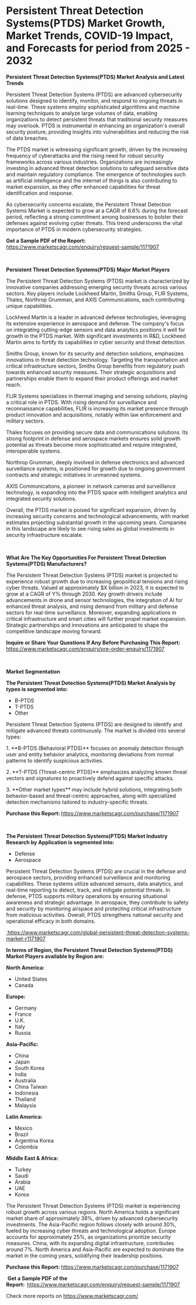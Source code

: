 <p><h1>Persistent Threat Detection Systems(PTDS) Market Growth, Market Trends, COVID-19 Impact, and Forecasts for period from 2025 - 2032</h1></p><p><strong>Persistent Threat Detection Systems(PTDS) Market Analysis and Latest Trends</strong></p>
<p><p>Persistent Threat Detection Systems (PTDS) are advanced cybersecurity solutions designed to identify, monitor, and respond to ongoing threats in real-time. These systems employ sophisticated algorithms and machine learning techniques to analyze large volumes of data, enabling organizations to detect persistent threats that traditional security measures may overlook. PTDS is instrumental in enhancing an organization's overall security posture, providing insights into vulnerabilities and reducing the risk of data breaches.</p><p>The PTDS market is witnessing significant growth, driven by the increasing frequency of cyberattacks and the rising need for robust security frameworks across various industries. Organizations are increasingly investing in advanced threat detection solutions to safeguard sensitive data and maintain regulatory compliance. The emergence of technologies such as artificial intelligence and the internet of things is also contributing to market expansion, as they offer enhanced capabilities for threat identification and response.</p><p>As cybersecurity concerns escalate, the Persistent Threat Detection Systems Market is expected to grow at a CAGR of 6.6% during the forecast period, reflecting a strong commitment among businesses to bolster their defenses against evolving cyber threats. This trend underscores the vital importance of PTDS in modern cybersecurity strategies.</p></p>
<p><strong>Get a Sample PDF of the Report:&nbsp;</strong> <a href="https://www.marketscagr.com/enquiry/request-sample/1171907?utm_campaign=2736&utm_medium=2&utm_source=Github&utm_content=ia&utm_term=27022025&utm_id=persistent-threat-detection-systemsptds">https://www.marketscagr.com/enquiry/request-sample/1171907</a></p>
<p>&nbsp;</p>
<p><strong>Persistent Threat Detection Systems(PTDS) Major Market Players</strong></p>
<p><p>The Persistent Threat Detection Systems (PTDS) market is characterized by innovative companies addressing emerging security threats across various sectors. Key players include Lockheed Martin, Smiths Group, FLIR Systems, Thales, Northrop Grumman, and AXIS Communications, each contributing unique capabilities.</p><p>Lockheed Martin is a leader in advanced defense technologies, leveraging its extensive experience in aerospace and defense. The company's focus on integrating cutting-edge sensors and data analytics positions it well for growth in the PTDS market. With significant investments in R&D, Lockheed Martin aims to fortify its capabilities in cyber security and threat detection.</p><p>Smiths Group, known for its security and detection solutions, emphasizes innovations in threat detection technology. Targeting the transportation and critical infrastructure sectors, Smiths Group benefits from regulatory push towards enhanced security measures. Their strategic acquisitions and partnerships enable them to expand their product offerings and market reach.</p><p>FLIR Systems specializes in thermal imaging and sensing solutions, playing a critical role in PTDS. With rising demand for surveillance and reconnaissance capabilities, FLIR is increasing its market presence through product innovation and acquisitions, notably within law enforcement and military sectors. </p><p>Thales focuses on providing secure data and communications solutions. Its strong footprint in defense and aerospace markets ensures solid growth potential as threats become more sophisticated and require integrated, interoperable systems.</p><p>Northrop Grumman, deeply involved in defense electronics and advanced surveillance systems, is positioned for growth due to ongoing government contracts and strategic initiatives in unmanned systems.</p><p>AXIS Communications, a pioneer in network cameras and surveillance technology, is expanding into the PTDS space with intelligent analytics and integrated security solutions.</p><p>Overall, the PTDS market is poised for significant expansion, driven by increasing security concerns and technological advancements, with market estimates projecting substantial growth in the upcoming years. Companies in this landscape are likely to see rising sales as global investments in security infrastructure escalate.</p></p>
<p>&nbsp;</p>
<p><strong>What Are The Key Opportunities For Persistent Threat Detection Systems(PTDS) Manufacturers?</strong></p>
<p><p>The Persistent Threat Detection Systems (PTDS) market is projected to experience robust growth due to increasing geopolitical tensions and rising cyber threats. Valued at approximately $X billion in 2023, it is expected to grow at a CAGR of Y% through 2030. Key growth drivers include advancements in drone and sensor technologies, the integration of AI for enhanced threat analysis, and rising demand from military and defense sectors for real-time surveillance. Moreover, expanding applications in critical infrastructure and smart cities will further propel market expansion. Strategic partnerships and innovations are anticipated to shape the competitive landscape moving forward.</p></p>
<p><strong>Inquire or Share Your Questions If Any Before Purchasing This Report:</strong> <a href="https://www.marketscagr.com/enquiry/pre-order-enquiry/1171907?utm_campaign=2736&utm_medium=2&utm_source=Github&utm_content=ia&utm_term=27022025&utm_id=persistent-threat-detection-systemsptds">https://www.marketscagr.com/enquiry/pre-order-enquiry/1171907</a></p>
<p>&nbsp;</p>
<p><strong>Market Segmentation</strong></p>
<p><strong>The Persistent Threat Detection Systems(PTDS) Market Analysis by types is segmented into:</strong></p>
<p><ul><li>B-PTDS</li><li>T-PTDS</li><li>Other</li></ul></p>
<p><p>Persistent Threat Detection Systems (PTDS) are designed to identify and mitigate advanced threats continuously. The market is divided into several types:</p><p>1. **B-PTDS (Behavioral PTDS)** focuses on anomaly detection through user and entity behavior analytics, monitoring deviations from normal patterns to identify suspicious activities.</p><p>  </p><p>2. **T-PTDS (Threat-centric PTDS)** emphasizes analyzing known threat vectors and signatures to proactively defend against specific attacks.</p><p>3. **Other market types** may include hybrid solutions, integrating both behavior-based and threat-centric approaches, along with specialized detection mechanisms tailored to industry-specific threats.</p></p>
<p><strong>Purchase this Report:&nbsp;</strong><a href="https://www.marketscagr.com/purchase/1171907?utm_campaign=2736&utm_medium=2&utm_source=Github&utm_content=ia&utm_term=27022025&utm_id=persistent-threat-detection-systemsptds">https://www.marketscagr.com/purchase/1171907</a></p>
<p>&nbsp;</p>
<p><strong>The Persistent Threat Detection Systems(PTDS) Market Industry Research by Application is segmented into:</strong></p>
<p><ul><li>Defense</li><li>Aerospace</li></ul></p>
<p><p>Persistent Threat Detection Systems (PTDS) are crucial in the defense and aerospace sectors, providing enhanced surveillance and monitoring capabilities. These systems utilize advanced sensors, data analytics, and real-time reporting to detect, track, and mitigate potential threats. In defense, PTDS supports military operations by ensuring situational awareness and strategic advantage. In aerospace, they contribute to safety and security by monitoring airspace and protecting critical infrastructure from malicious activities. Overall, PTDS strengthens national security and operational efficacy in both domains.</p></p>
<p><a href="https://www.marketscagr.com/global-persistent-threat-detection-systems-market-r1171907?utm_campaign=2736&utm_medium=2&utm_source=Github&utm_content=ia&utm_term=27022025&utm_id=persistent-threat-detection-systemsptds">&nbsp;https://www.marketscagr.com/global-persistent-threat-detection-systems-market-r1171907</a></p>
<p><strong>In terms of Region, the Persistent Threat Detection Systems(PTDS) Market Players available by Region are:</strong></p>
<p>
    <p> <strong> North America: </strong>
        <ul>
            <li>United States</li>
            <li>Canada</li>
        </ul>
        </p> 
    <p> <strong> Europe: </strong>
        <ul>
            <li>Germany</li>
            <li>France</li>
            <li>U.K.</li>
            <li>Italy</li>
            <li>Russia</li>
        </ul>
        </p> 
    <p> <strong> Asia-Pacific: </strong>
        <ul>
            <li>China</li>
            <li>Japan</li>
            <li>South Korea</li>
            <li>India</li>
            <li>Australia</li>
            <li>China Taiwan</li>
            <li>Indonesia</li>
            <li>Thailand</li>
            <li>Malaysia</li>
        </ul>
        </p> 
    <p> <strong> Latin America: </strong>
        <ul>
            <li>Mexico</li>
            <li>Brazil</li>
            <li>Argentina Korea</li>
            <li>Colombia</li>
        </ul>
        </p> 
    <p> <strong> Middle East & Africa: </strong>
        <ul>
            <li>Turkey</li>
            <li>Saudi</li>
            <li>Arabia</li>
            <li>UAE</li>
            <li>Korea</li>
        </ul>
    </p>
    </p>
<p><p>The Persistent Threat Detection Systems (PTDS) market is experiencing robust growth across various regions. North America holds a significant market share of approximately 38%, driven by advanced cybersecurity investments. The Asia-Pacific region follows closely with around 30%, fueled by increasing cyber threats and technological adoption. Europe accounts for approximately 25%, as organizations prioritize security measures. China, with its expanding digital infrastructure, contributes around 7%. North America and Asia-Pacific are expected to dominate the market in the coming years, solidifying their leadership positions.</p></p>
<p><strong>Purchase this Report: </strong><a href="https://www.marketscagr.com/purchase/1171907?utm_campaign=2736&utm_medium=2&utm_source=Github&utm_content=ia&utm_term=27022025&utm_id=persistent-threat-detection-systemsptds">https://www.marketscagr.com/purchase/1171907</a></p>
<p>&nbsp;<strong>Get a Sample PDF of the Report:&nbsp;&nbsp;</strong><a href="https://www.marketscagr.com/enquiry/request-sample/1171907?utm_campaign=2736&utm_medium=2&utm_source=Github&utm_content=ia&utm_term=27022025&utm_id=persistent-threat-detection-systemsptds">https://www.marketscagr.com/enquiry/request-sample/1171907</a></p>
<p><strong></strong></p>
<p>Check more reports on <a href="https://www.marketscagr.com/?utm_campaign=2736&utm_medium=2&utm_source=Github&utm_content=ia&utm_term=27022025&utm_id=persistent-threat-detection-systemsptds">https://www.marketscagr.com/</a></p>